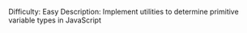 Difficulty: Easy
Description: Implement utilities to determine primitive variable types in JavaScript